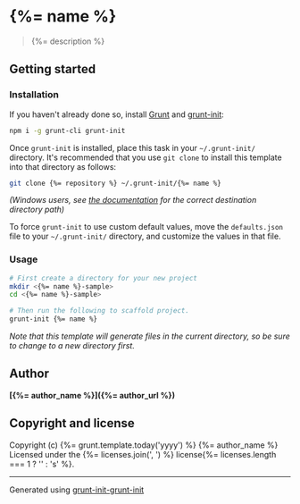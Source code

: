 # {%= name %}

> {%= description %}

## Getting started

### Installation
If you haven't already done so, install [Grunt](http://gruntjs.com) and [grunt-init](http://gruntjs.com/project-scaffolding):

``` bash
npm i -g grunt-cli grunt-init
```

Once `grunt-init` is installed, place this task in your `~/.grunt-init/` directory. It's recommended that you use `git clone` to install this template into that directory as follows:

```bash
git clone {%= repository %} ~/.grunt-init/{%= name %}
```

_(Windows users, see [the documentation](http://gruntjs.com/project-scaffolding#installing-templates) for the correct destination directory path)_

To force `grunt-init` to use custom default values, move the `defaults.json` file to your `~/.grunt-init/` directory, and customize the values in that file.

### Usage
```bash
# First create a directory for your new project
mkdir <{%= name %}-sample>
cd <{%= name %}-sample>

# Then run the following to scaffold project.
grunt-init {%= name %}
```

_Note that this template will generate files in the current directory, so be sure to change to a new directory first._

## Author
**[{%= author_name %}]({%= author_url %})**

## Copyright and license
Copyright (c) {%= grunt.template.today('yyyy') %} {%= author_name %}
Licensed under the {%= licenses.join(', ') %} license{%= licenses.length === 1 ? '' : 's' %}.
***
Generated using [grunt-init-grunt-init]()
